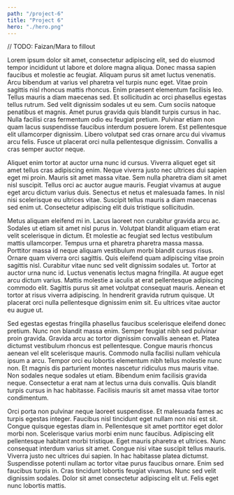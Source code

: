 ```yaml
---
path: "/project-6"
title: "Project 6"
hero: "./hero.png"
---
```


// TODO: Faizan/Mara to fillout

Lorem ipsum dolor sit amet, consectetur adipiscing elit, sed do eiusmod tempor incididunt ut labore et dolore magna aliqua. Donec massa sapien faucibus et molestie ac feugiat. Aliquam purus sit amet luctus venenatis. Arcu bibendum at varius vel pharetra vel turpis nunc eget. Vitae proin sagittis nisl rhoncus mattis rhoncus. Enim praesent elementum facilisis leo. Tellus mauris a diam maecenas sed. Et sollicitudin ac orci phasellus egestas tellus rutrum. Sed velit dignissim sodales ut eu sem. Cum sociis natoque penatibus et magnis. Amet purus gravida quis blandit turpis cursus in hac. Nulla facilisi cras fermentum odio eu feugiat pretium. Pulvinar etiam non quam lacus suspendisse faucibus interdum posuere lorem. Est pellentesque elit ullamcorper dignissim. Libero volutpat sed cras ornare arcu dui vivamus arcu felis. Fusce ut placerat orci nulla pellentesque dignissim. Convallis a cras semper auctor neque.

Aliquet enim tortor at auctor urna nunc id cursus. Viverra aliquet eget sit amet tellus cras adipiscing enim. Neque viverra justo nec ultrices dui sapien eget mi proin. Mauris sit amet massa vitae. Sem nulla pharetra diam sit amet nisl suscipit. Tellus orci ac auctor augue mauris. Feugiat vivamus at augue eget arcu dictum varius duis. Senectus et netus et malesuada fames. In nisl nisi scelerisque eu ultrices vitae. Suscipit tellus mauris a diam maecenas sed enim ut. Consectetur adipiscing elit duis tristique sollicitudin.

Metus aliquam eleifend mi in. Lacus laoreet non curabitur gravida arcu ac. Sodales ut etiam sit amet nisl purus in. Volutpat blandit aliquam etiam erat velit scelerisque in dictum. Et molestie ac feugiat sed lectus vestibulum mattis ullamcorper. Tempus urna et pharetra pharetra massa massa. Porttitor massa id neque aliquam vestibulum morbi blandit cursus risus. Ornare quam viverra orci sagittis. Quis eleifend quam adipiscing vitae proin sagittis nisl. Curabitur vitae nunc sed velit dignissim sodales ut. Tortor at auctor urna nunc id. Luctus venenatis lectus magna fringilla. At augue eget arcu dictum varius. Mattis molestie a iaculis at erat pellentesque adipiscing commodo elit. Sagittis purus sit amet volutpat consequat mauris. Aenean et tortor at risus viverra adipiscing. In hendrerit gravida rutrum quisque. Ut placerat orci nulla pellentesque dignissim enim sit. Eu ultrices vitae auctor eu augue ut.

Sed egestas egestas fringilla phasellus faucibus scelerisque eleifend donec pretium. Nunc non blandit massa enim. Semper feugiat nibh sed pulvinar proin gravida. Gravida arcu ac tortor dignissim convallis aenean et. Platea dictumst vestibulum rhoncus est pellentesque. Congue mauris rhoncus aenean vel elit scelerisque mauris. Commodo nulla facilisi nullam vehicula ipsum a arcu. Tempor orci eu lobortis elementum nibh tellus molestie nunc non. Et magnis dis parturient montes nascetur ridiculus mus mauris vitae. Non sodales neque sodales ut etiam. Bibendum enim facilisis gravida neque. Consectetur a erat nam at lectus urna duis convallis. Quis blandit turpis cursus in hac habitasse. Facilisis mauris sit amet massa vitae tortor condimentum.

Orci porta non pulvinar neque laoreet suspendisse. Et malesuada fames ac turpis egestas integer. Faucibus nisl tincidunt eget nullam non nisi est sit. Congue quisque egestas diam in. Pellentesque sit amet porttitor eget dolor morbi non. Scelerisque varius morbi enim nunc faucibus. Adipiscing elit pellentesque habitant morbi tristique. Eget mauris pharetra et ultrices. Nunc consequat interdum varius sit amet. Congue nisi vitae suscipit tellus mauris. Viverra justo nec ultrices dui sapien. In hac habitasse platea dictumst. Suspendisse potenti nullam ac tortor vitae purus faucibus ornare. Enim sed faucibus turpis in. Cras tincidunt lobortis feugiat vivamus. Nunc sed velit dignissim sodales. Dolor sit amet consectetur adipiscing elit ut. Felis eget nunc lobortis mattis.

